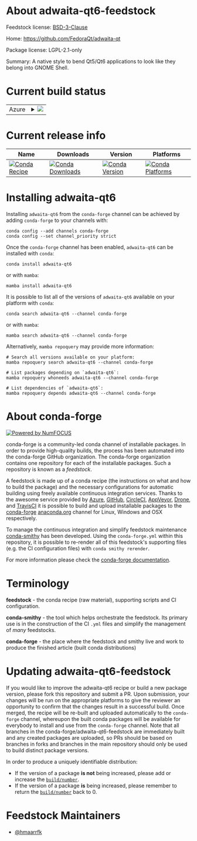 About adwaita-qt6-feedstock
===========================

Feedstock license: [BSD-3-Clause](https://github.com/conda-forge/adwaita-qt-feedstock/blob/main/LICENSE.txt)

Home: https://github.com/FedoraQt/adwaita-qt

Package license: LGPL-2.1-only

Summary: A native style to bend Qt5/Qt6 applications to look like they belong into GNOME Shell.

Current build status
====================


<table>
    
  <tr>
    <td>Azure</td>
    <td>
      <details>
        <summary>
          <a href="https://dev.azure.com/conda-forge/feedstock-builds/_build/latest?definitionId=18830&branchName=main">
            <img src="https://dev.azure.com/conda-forge/feedstock-builds/_apis/build/status/adwaita-qt-feedstock?branchName=main">
          </a>
        </summary>
        <table>
          <thead><tr><th>Variant</th><th>Status</th></tr></thead>
          <tbody><tr>
              <td>linux_64</td>
              <td>
                <a href="https://dev.azure.com/conda-forge/feedstock-builds/_build/latest?definitionId=18830&branchName=main">
                  <img src="https://dev.azure.com/conda-forge/feedstock-builds/_apis/build/status/adwaita-qt-feedstock?branchName=main&jobName=linux&configuration=linux%20linux_64_" alt="variant">
                </a>
              </td>
            </tr><tr>
              <td>linux_aarch64</td>
              <td>
                <a href="https://dev.azure.com/conda-forge/feedstock-builds/_build/latest?definitionId=18830&branchName=main">
                  <img src="https://dev.azure.com/conda-forge/feedstock-builds/_apis/build/status/adwaita-qt-feedstock?branchName=main&jobName=linux&configuration=linux%20linux_aarch64_" alt="variant">
                </a>
              </td>
            </tr>
          </tbody>
        </table>
      </details>
    </td>
  </tr>
</table>

Current release info
====================

| Name | Downloads | Version | Platforms |
| --- | --- | --- | --- |
| [![Conda Recipe](https://img.shields.io/badge/recipe-adwaita--qt6-green.svg)](https://anaconda.org/conda-forge/adwaita-qt6) | [![Conda Downloads](https://img.shields.io/conda/dn/conda-forge/adwaita-qt6.svg)](https://anaconda.org/conda-forge/adwaita-qt6) | [![Conda Version](https://img.shields.io/conda/vn/conda-forge/adwaita-qt6.svg)](https://anaconda.org/conda-forge/adwaita-qt6) | [![Conda Platforms](https://img.shields.io/conda/pn/conda-forge/adwaita-qt6.svg)](https://anaconda.org/conda-forge/adwaita-qt6) |

Installing adwaita-qt6
======================

Installing `adwaita-qt6` from the `conda-forge` channel can be achieved by adding `conda-forge` to your channels with:

```
conda config --add channels conda-forge
conda config --set channel_priority strict
```

Once the `conda-forge` channel has been enabled, `adwaita-qt6` can be installed with `conda`:

```
conda install adwaita-qt6
```

or with `mamba`:

```
mamba install adwaita-qt6
```

It is possible to list all of the versions of `adwaita-qt6` available on your platform with `conda`:

```
conda search adwaita-qt6 --channel conda-forge
```

or with `mamba`:

```
mamba search adwaita-qt6 --channel conda-forge
```

Alternatively, `mamba repoquery` may provide more information:

```
# Search all versions available on your platform:
mamba repoquery search adwaita-qt6 --channel conda-forge

# List packages depending on `adwaita-qt6`:
mamba repoquery whoneeds adwaita-qt6 --channel conda-forge

# List dependencies of `adwaita-qt6`:
mamba repoquery depends adwaita-qt6 --channel conda-forge
```


About conda-forge
=================

[![Powered by
NumFOCUS](https://img.shields.io/badge/powered%20by-NumFOCUS-orange.svg?style=flat&colorA=E1523D&colorB=007D8A)](https://numfocus.org)

conda-forge is a community-led conda channel of installable packages.
In order to provide high-quality builds, the process has been automated into the
conda-forge GitHub organization. The conda-forge organization contains one repository
for each of the installable packages. Such a repository is known as a *feedstock*.

A feedstock is made up of a conda recipe (the instructions on what and how to build
the package) and the necessary configurations for automatic building using freely
available continuous integration services. Thanks to the awesome service provided by
[Azure](https://azure.microsoft.com/en-us/services/devops/), [GitHub](https://github.com/),
[CircleCI](https://circleci.com/), [AppVeyor](https://www.appveyor.com/),
[Drone](https://cloud.drone.io/welcome), and [TravisCI](https://travis-ci.com/)
it is possible to build and upload installable packages to the
[conda-forge](https://anaconda.org/conda-forge) [anaconda.org](https://anaconda.org/)
channel for Linux, Windows and OSX respectively.

To manage the continuous integration and simplify feedstock maintenance
[conda-smithy](https://github.com/conda-forge/conda-smithy) has been developed.
Using the ``conda-forge.yml`` within this repository, it is possible to re-render all of
this feedstock's supporting files (e.g. the CI configuration files) with ``conda smithy rerender``.

For more information please check the [conda-forge documentation](https://conda-forge.org/docs/).

Terminology
===========

**feedstock** - the conda recipe (raw material), supporting scripts and CI configuration.

**conda-smithy** - the tool which helps orchestrate the feedstock.
                   Its primary use is in the construction of the CI ``.yml`` files
                   and simplify the management of *many* feedstocks.

**conda-forge** - the place where the feedstock and smithy live and work to
                  produce the finished article (built conda distributions)


Updating adwaita-qt6-feedstock
==============================

If you would like to improve the adwaita-qt6 recipe or build a new
package version, please fork this repository and submit a PR. Upon submission,
your changes will be run on the appropriate platforms to give the reviewer an
opportunity to confirm that the changes result in a successful build. Once
merged, the recipe will be re-built and uploaded automatically to the
`conda-forge` channel, whereupon the built conda packages will be available for
everybody to install and use from the `conda-forge` channel.
Note that all branches in the conda-forge/adwaita-qt6-feedstock are
immediately built and any created packages are uploaded, so PRs should be based
on branches in forks and branches in the main repository should only be used to
build distinct package versions.

In order to produce a uniquely identifiable distribution:
 * If the version of a package **is not** being increased, please add or increase
   the [``build/number``](https://docs.conda.io/projects/conda-build/en/latest/resources/define-metadata.html#build-number-and-string).
 * If the version of a package **is** being increased, please remember to return
   the [``build/number``](https://docs.conda.io/projects/conda-build/en/latest/resources/define-metadata.html#build-number-and-string)
   back to 0.

Feedstock Maintainers
=====================

* [@hmaarrfk](https://github.com/hmaarrfk/)

